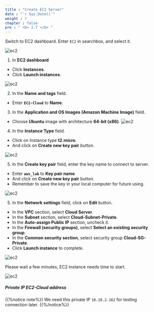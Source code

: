 ```yaml
---
title : "Create EC2 Server"
date : "`r Sys.Date()`"
weight : 7
chapter : false
pre : " <b> 2.7 </b> "
---
```


Switch to EC2 dashboard. Enter `EC2` in searchbox, and select it.

![ec2](/images/2.cloudserver/ec-01.png)

1. In **EC2 dashboard**
  + Click **Instances**.
  + Click **Launch instances**.

![ec2](/images/2.cloudserver/ec-02.png)


2. In the **Name and tags** field.
  + Enter **`EC2-Cloud`** to **Name**.
3. In the **Application and OS Images (Amazon Machine Image)** field.
  + Choose **Ubuntu** image with architecture **64-bit (x86)**.
![ec2](/images/2.cloudserver/ec-03.png)

4. In the **Instance Type** field.
 + Click on Instance type **t2.micro**.
 + And click on **Create new key pair** button.
 
![ec2](/images/2.cloudserver/ec-04.png)

5. In the **Create key pair** field, enter the key name to connect to server.
 + Enter **`aws_lab`** to **Key pair name**
 + And click on **Create new key pair** button.
 + Remember to save the key in your local computer for future using.

![ec2](/images/2.cloudserver/ec-05.png)

5. In the **Network settings** field, click on **Edit** button.
  + In the **VPC** section, select **Cloud Server**.
  + In the **Subnet** section, select **Cloud-Subnet-Private**.
  + In the **Auto-assign Public IP** section, uncheck it.
  + In the **Firewall (security groups)**, select **Select an existing security group**.
  + In the **Common security section**, select security group **Cloud-SG-Private**.
  + Click **Launch instance** to complete.

![ec2](/images/2.cloudserver/ec-06.png)

Please wait a few minutes, EC2 instance needs time to start.

![ec2](/images/2.cloudserver/ec-07.png)


##### Private IP EC2-Cloud address

{{%notice note%}}
We need this private IP `10.10.2.162` for testing connection later.
{{%/notice%}}